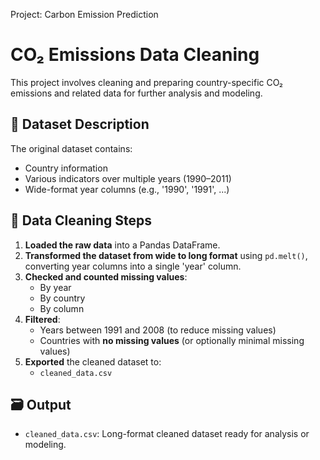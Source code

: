 Project: Carbon Emission Prediction
# CO₂ Emissions Data Cleaning

This project involves cleaning and preparing country-specific CO₂ emissions and related data for further analysis and modeling.

## 📁 Dataset Description

The original dataset contains:
- Country information
- Various indicators over multiple years (1990–2011)
- Wide-format year columns (e.g., '1990', '1991', ...)

## 🧹 Data Cleaning Steps

1. **Loaded the raw data** into a Pandas DataFrame.
2. **Transformed the dataset from wide to long format** using `pd.melt()`, converting year columns into a single 'year' column.
3. **Checked and counted missing values**:
   - By year
   - By country
   - By column
4. **Filtered**:
   - Years between 1991 and 2008 (to reduce missing values)
   - Countries with **no missing values** (or optionally minimal missing values)
5. **Exported** the cleaned dataset to:
   - `cleaned_data.csv`

## 🗃️ Output

- `cleaned_data.csv`: Long-format cleaned dataset ready for analysis or modeling.


